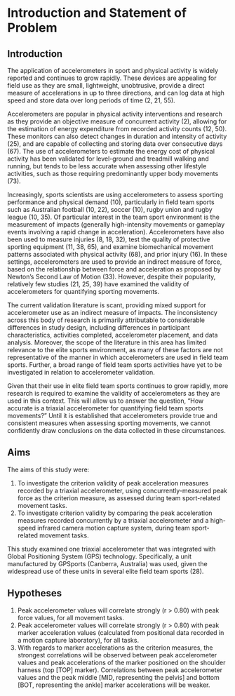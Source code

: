# Introduction and Statement of Problem

## Introduction
The application of accelerometers in sport and physical activity is widely reported and continues to grow rapidly. These devices are appealing for field use as they are small, lightweight, unobtrusive, provide a direct measure of accelerations in up to three directions, and can log data at high speed and store data over long periods of time (2, 21, 55).

Accelerometers are popular in physical activity interventions and research as they provide an objective measure of concurrent activity (2), allowing for the estimation of energy expenditure from recorded activity counts (12, 50). These monitors can also detect changes in duration and intensity of activity (25), and are capable of collecting and storing data over consecutive days (67). The use of accelerometers to estimate the energy cost of physical activity has been validated for level-ground and treadmill walking and running, but tends to be less accurate when assessing other lifestyle activities, such as those requiring predominantly upper body movements (73).

Increasingly, sports scientists are using accelerometers to assess sporting performance and physical demand (10), particularly in field team sports such as Australian football (10, 22), soccer (10), rugby union and rugby league (10, 35). Of particular interest in the team sport environment is the measurement of impacts (generally high-intensity movements or gameplay events involving a rapid change in acceleration). Accelerometers have also been used to measure injuries (8, 18, 32), test the quality of protective sporting equipment (11, 38, 65), and examine biomechanical movement patterns associated with physical activity (68), and prior injury (16). In these settings, accelerometers are used to provide an indirect measure of force, based on the relationship between force and acceleration as proposed by Newton’s Second Law of Motion (33). However, despite their popularity, relatively few studies (21, 25, 39) have examined the validity of accelerometers for quantifying sporting movements.

The current validation literature is scant, providing mixed support for accelerometer use as an indirect measure of impacts. The inconsistency across this body of research is primarily attributable to considerable differences in study design, including differences in participant characteristics, activities completed, accelerometer placement, and data analysis. Moreover, the scope of the literature in this area has limited relevance to the elite sports environment, as many of these factors are not representative of the manner in which accelerometers are used in field team sports. Further, a broad range of field team sports activities have yet to be investigated in relation to accelerometer validation.

Given that their use in elite field team sports continues to grow rapidly, more research is required to examine the validity of accelerometers as they are used in this context. This will allow us to answer the question, “How accurate is a triaxial accelerometer for quantifying field team sports movements?” Until it is established that accelerometers provide true and consistent measures when assessing sporting movements, we cannot confidently draw conclusions on the data collected in these circumstances.

## Aims

The aims of this study were:

1. To investigate the criterion validity of peak acceleration measures recorded by a triaxial accelerometer, using concurrently-measured peak force as the criterion measure, as assessed during team sport-related movement tasks.
2. To investigate criterion validity by comparing the peak acceleration measures recorded concurrently by a triaxial accelerometer and a high-speed infrared camera motion capture system, during team sport-related movement tasks.

This study examined one triaxial accelerometer that was integrated with Global Positioning System (GPS) technology. Specifically, a unit manufactured by GPSports (Canberra, Australia) was used, given the widespread use of these units in several elite field team sports (28).

## Hypotheses

1. Peak accelerometer values will correlate strongly (r > 0.80) with peak force values, for all movement tasks.
2. Peak accelerometer values will correlate strongly (r > 0.80) with peak marker acceleration values (calculated from positional data recorded in a motion capture laboratory), for all tasks.
3. With regards to marker accelerations as the criterion measures, the strongest correlations will be observed between peak accelerometer values and peak accelerations of the marker positioned on the shoulder harness (top [TOP] marker). Correlations between peak accelerometer values and the peak middle [MID, representing the pelvis] and bottom [BOT, representing the ankle] marker accelerations will be weaker.

